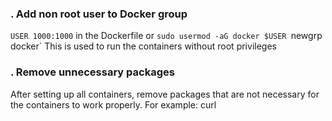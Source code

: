 ### . Add non root user to Docker group
`USER 1000:1000` 
in the Dockerfile or
`sudo usermod -aG docker $USER
`newgrp docker`
This is used to run the containers without root privileges

### . Remove unnecessary packages
After setting up all containers, remove packages that are not necessary for the containers to work properly.
For example: curl